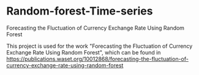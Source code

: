# Random-forest-Time-series
Forecasting the Fluctuation of Currency Exchange Rate Using Random Forest

This project is used for the work "Forecasting the Fluctuation of Currency Exchange Rate Using Random Forest", which can be found in 
https://publications.waset.org/10012868/forecasting-the-fluctuation-of-currency-exchange-rate-using-random-forest 
